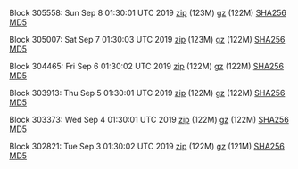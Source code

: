 Block 305558: Sun Sep  8 01:30:01 UTC 2019 [zip](https://files.01coin.io/mainnet/2019-09-08/bootstrap.dat.zip) (123M) [gz](https://files.01coin.io/mainnet/2019-09-08/bootstrap.dat.tar.gz) (122M) [SHA256](https://files.01coin.io/mainnet/2019-09-08/sha256.txt) [MD5](https://files.01coin.io/mainnet/2019-09-08/md5.txt)

Block 305007: Sat Sep  7 01:30:03 UTC 2019 [zip](https://files.01coin.io/mainnet/2019-09-07/bootstrap.dat.zip) (123M) [gz](https://files.01coin.io/mainnet/2019-09-07/bootstrap.dat.tar.gz) (122M) [SHA256](https://files.01coin.io/mainnet/2019-09-07/sha256.txt) [MD5](https://files.01coin.io/mainnet/2019-09-07/md5.txt)

Block 304465: Fri Sep  6 01:30:02 UTC 2019 [zip](https://files.01coin.io/mainnet/2019-09-06/bootstrap.dat.zip) (122M) [gz](https://files.01coin.io/mainnet/2019-09-06/bootstrap.dat.tar.gz) (122M) [SHA256](https://files.01coin.io/mainnet/2019-09-06/sha256.txt) [MD5](https://files.01coin.io/mainnet/2019-09-06/md5.txt)

Block 303913: Thu Sep  5 01:30:01 UTC 2019 [zip](https://files.01coin.io/mainnet/2019-09-05/bootstrap.dat.zip) (122M) [gz](https://files.01coin.io/mainnet/2019-09-05/bootstrap.dat.tar.gz) (122M) [SHA256](https://files.01coin.io/mainnet/2019-09-05/sha256.txt) [MD5](https://files.01coin.io/mainnet/2019-09-05/md5.txt)

Block 303373: Wed Sep  4 01:30:01 UTC 2019 [zip](https://files.01coin.io/mainnet/2019-09-04/bootstrap.dat.zip) (122M) [gz](https://files.01coin.io/mainnet/2019-09-04/bootstrap.dat.tar.gz) (122M) [SHA256](https://files.01coin.io/mainnet/2019-09-04/sha256.txt) [MD5](https://files.01coin.io/mainnet/2019-09-04/md5.txt)

Block 302821: Tue Sep  3 01:30:02 UTC 2019 [zip](https://files.01coin.io/mainnet/2019-09-03/bootstrap.dat.zip) (122M) [gz](https://files.01coin.io/mainnet/2019-09-03/bootstrap.dat.tar.gz) (121M) [SHA256](https://files.01coin.io/mainnet/2019-09-03/sha256.txt) [MD5](https://files.01coin.io/mainnet/2019-09-03/md5.txt)
